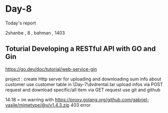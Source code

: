 # Day-8
Today's report

2shanbe , 8 , bahman , 1403

Toturial Developing a RESTful API with GO and Gin
---------------------------------------------

https://go.dev/doc/tutorial/web-service-gin

project : 
create Http server for uploading and downloading sum info about customer
use customer table in \Day-7\dvdrental.tar
upload infos via POST request and download specific/all item via GET request
use git and github

14:18 = im warring with  https://proxy.golang.org/github.com/gabriel-vasile/mimetype/@v/v1.4.3.zip 403 error
